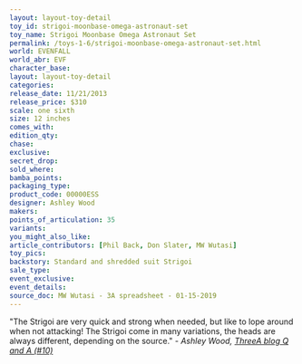 ```yaml
---
layout: layout-toy-detail 
toy_id: strigoi-moonbase-omega-astronaut-set
toy_name: Strigoi Moonbase Omega Astronaut Set
permalink: /toys-1-6/strigoi-moonbase-omega-astronaut-set.html
world: EVENFALL
world_abr: EVF
character_base: 
layout: layout-toy-detail
categories: 
release_date: 11/21/2013
release_price: $310 
scale: one sixth
size: 12 inches
comes_with: 
edition_qty: 
chase: 
exclusive: 
secret_drop: 
sold_where: 
bamba_points: 
packaging_type: 
product_code: 00000ESS
designer: Ashley Wood
makers: 
points_of_articulation: 35
variants: 
you_might_also_like: 
article_contributors: [Phil Back, Don Slater, MW Wutasi]
toy_pics: 
backstory: Standard and shredded suit Strigoi
sale_type: 
event_exclusive: 
event_details: 
source_doc: MW Wutasi - 3A spreadsheet - 01-15-2019
---
```

"The Strigoi are very quick and strong when needed, but like to lope around when not attacking! The Strigoi come in many variations, the heads are always different, depending on the source."
<cite>- Ashley Wood, <a href="http://worldof3alegion.forumotion.com/t287-qa-sessions-with-ashley-wood" target="_blank">ThreeA blog Q and A (#10)</a></cite>